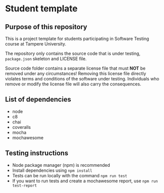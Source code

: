 # Student template

## Purpose of this repository

This is a project template for students participating in Software Testing course
at Tampere University.

The repository only contains the source code that is under testing, `package.json` skeleton
and LICENSE file.

Source code folder contains a separate license file that must **NOT** be removed under any circumstances!
Removing this license file directly violates terms and conditions of the software under testing.
Individuals who remove or modify the license file will also carry the consequences.
## List of dependencies
- node
- c8
- chai
- coveralls
- mocha
- mochawesome
## Testing instructions
- Node package manager (npm) is recommended
- Install dependencies using `npm install`
- Tests can be run locally with the command `npm run test`
- If you want to run tests and create a mochawesome report, use `npm run test-report`